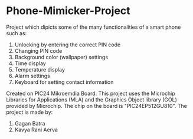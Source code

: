 # Phone-Mimicker-Project

Project which dipicts some of the many functionalities of a smart phone such as:
1. Unlocking by entering the correct PIN code
2. Changing PIN code
3. Background color (wallpaper) settings
4. Time display
5. Temperature display
6. Alarm settings
7. Keyboard for setting contact information

Created on PIC24 Mikroemdia Board. This project uses the Microchip Libraries for Applications (MLA) and the Graphics Object library (GOL) provided by Microchip. The chip on the board is "PIC24EP512GU810". The project is made by:
  1. Gagan Batra
  2. Kavya Rani Aerva
